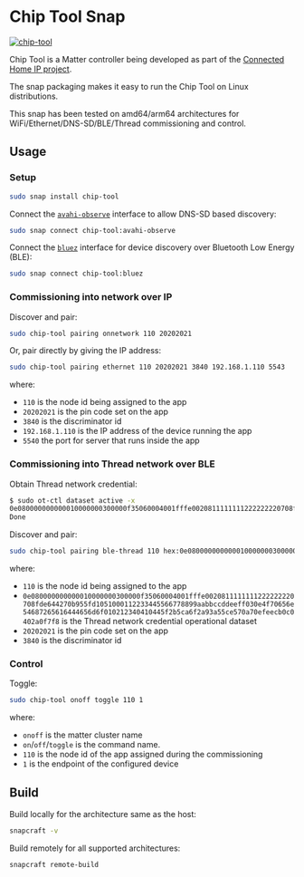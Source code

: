 # Chip Tool Snap
[![chip-tool](https://snapcraft.io/chip-tool/badge.svg)](https://snapcraft.io/chip-tool)

Chip Tool is a Matter controller being developed as part of the [Connected Home IP project](https://github.com/project-chip/connectedhomeip.git).

The snap packaging makes it easy to run the Chip Tool on Linux distributions.

This snap has been tested on amd64/arm64 architectures for WiFi/Ethernet/DNS-SD/BLE/Thread commissioning and control.

## Usage

### Setup

```bash
sudo snap install chip-tool
```

Connect the [`avahi-observe`](https://snapcraft.io/docs/avahi-observe-interface) interface to allow DNS-SD based discovery:
```bash
sudo snap connect chip-tool:avahi-observe
```

Connect the [`bluez`](https://snapcraft.io/docs/bluez-interface) interface for device discovery over Bluetooth Low Energy (BLE):
```bash
sudo snap connect chip-tool:bluez
```

### Commissioning into network over IP
Discover and pair:
```bash
sudo chip-tool pairing onnetwork 110 20202021
```

Or, pair directly by giving the IP address:
```bash
sudo chip-tool pairing ethernet 110 20202021 3840 192.168.1.110 5543
```

where:

-   `110` is the node id being assigned to the app
-   `20202021` is the pin code set on the app
-   `3840` is the discriminator id
-   `192.168.1.110` is the IP address of the device running the app
-   `5540` the port for server that runs inside the app

### Commissioning into Thread network over BLE
Obtain Thread network credential:
```bash
$ sudo ot-ctl dataset active -x
0e080000000000010000000300000f35060004001fffe0020811111111222222220708fde644270b955fd1051000112233445566778899aabbccddeeff030e4f70656e54687265616444656d6f010212340410445f2b5ca6f2a93a55ce570a70efeecb0c0402a0f7f8
Done
```
Discover and pair:
```bash
sudo chip-tool pairing ble-thread 110 hex:0e080000000000010000000300000f35060004001fffe0020811111111222222220708fde644270b955fd1051000112233445566778899aabbccddeeff030e4f70656e54687265616444656d6f010212340410445f2b5ca6f2a93a55ce570a70efeecb0c0402a0f7f8 20202021 3840
```

where:

-   `110` is the node id being assigned to the app
-  `0e080000000000010000000300000f35060004001fffe0020811111111222222220708fde644270b955fd1051000112233445566778899aabbccddeeff030e4f70656e54687265616444656d6f010212340410445f2b5ca6f2a93a55ce570a70efeecb0c0402a0f7f8` is the Thread network credential operational dataset
-   `20202021` is the pin code set on the app
-   `3840` is the discriminator id


### Control
Toggle:
```bash
sudo chip-tool onoff toggle 110 1
```

where:

-   `onoff` is the matter cluster name
-   `on`/`off`/`toggle` is the command name.
-   `110` is the node id of the app assigned during the commissioning
-   `1` is the endpoint of the configured device


## Build

Build locally for the architecture same as the host:
```bash
snapcraft -v
```

Build remotely for all supported architectures:
```
snapcraft remote-build
```
